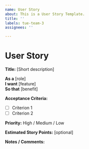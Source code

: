 ```yaml
---
name: User Story
about: This is a User Story Template.
title: ''
labels: tue-team-3
assignees: ''

---
```


# User Story

**Title:** [Short description]

**As a** [role]  
**I want** [feature]  
**So that** [benefit]

**Acceptance Criteria:**  
- [ ] Criterion 1  
- [ ] Criterion 2  

**Priority:** High / Medium / Low  

**Estimated Story Points:** [optional]

**Notes / Comments:**
